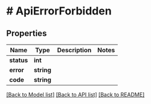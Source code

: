 # # ApiErrorForbidden

## Properties

Name | Type | Description | Notes
------------ | ------------- | ------------- | -------------
**status** | **int** |  |
**error** | **string** |  |
**code** | **string** |  |

[[Back to Model list]](../../README.md#models) [[Back to API list]](../../README.md#endpoints) [[Back to README]](../../README.md)
